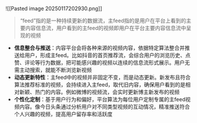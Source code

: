 ![[Pasted image 20250117202930.png]]
>“feed”指的是一种持续更新的数据流，主feed指的是用户在平台上看到的主要内容信息流，用户看到的主feed的视频即用户在平台主要内容信息流中呈现的视频 
- **信息整合与推送**：内容平台会将各种来源的视频内容，依据特定算法整合并推送给用户，形成主feed。比如抖音的首页推荐流，会综合用户的浏览历史、点赞、评论等行为数据，把可能感兴趣的视频以连续的信息流形式展示。用户无需主动搜索，就能不断浏览新视频
- **动态更新特性**：主feed中的视频并非固定不变，而是动态更新。新发布且符合算法推荐标准的视频，会持续进入主feed，取代旧内容，确保用户看到的是相对新颖、热门的内容。例如微博的视频流，会实时更新博主新发布的视频
- **个性化定制**：基于用户行为和偏好，平台算法为每位用户定制专属的主feed视频内容。像今日头条通过分析用户对不同类型视频的互动情况，精准推送符合个人兴趣的视频，提高用户留存率和活跃度


